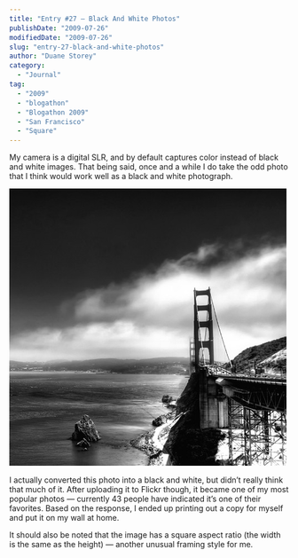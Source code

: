```yaml
---
title: "Entry #27 – Black And White Photos"
publishDate: "2009-07-26"
modifiedDate: "2009-07-26"
slug: "entry-27-black-and-white-photos"
author: "Duane Storey"
category:
  - "Journal"
tag:
  - "2009"
  - "blogathon"
  - "Blogathon 2009"
  - "San Francisco"
  - "Square"
---
```


My camera is a digital SLR, and by default captures color instead of black and white images. That being said, once and a while I do take the odd photo that I think would work well as a black and white photograph.

[![Golden Gate Bridge](_images/entry-27--black-and-white-photos-1.jpg)](http://www.flickr.com/photos/duanestorey/3299074229/)

I actually converted this photo into a black and white, but didn’t really think that much of it. After uploading it to Flickr though, it became one of my most popular photos — currently 43 people have indicated it’s one of their favorites. Based on the response, I ended up printing out a copy for myself and put it on my wall at home.

It should also be noted that the image has a square aspect ratio (the width is the same as the height) — another unusual framing style for me.